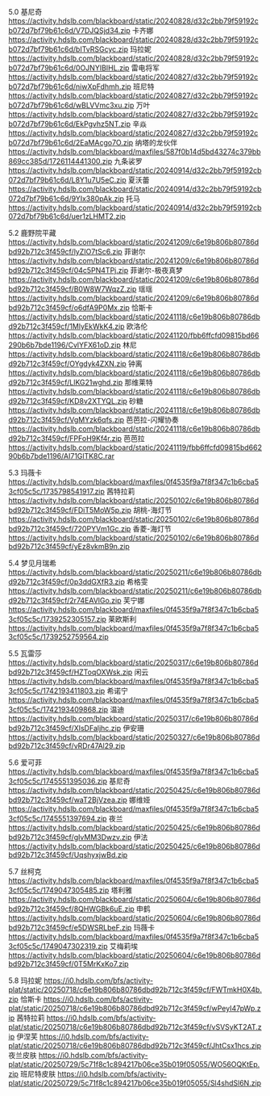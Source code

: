 5.0
基尼奇 https://activity.hdslb.com/blackboard/static/20240828/d32c2bb79f59192cb072d7bf79b61c6d/V7DJQSjd34.zip
卡齐娜 https://activity.hdslb.com/blackboard/static/20240828/d32c2bb79f59192cb072d7bf79b61c6d/bITvRSGcyc.zip
玛拉妮 https://activity.hdslb.com/blackboard/static/20240828/d32c2bb79f59192cb072d7bf79b61c6d/0OJNYIBIHL.zip
雷电将军 https://activity.hdslb.com/blackboard/static/20240827/d32c2bb79f59192cb072d7bf79b61c6d/niwXpFdhmh.zip
班尼特 https://activity.hdslb.com/blackboard/static/20240827/d32c2bb79f59192cb072d7bf79b61c6d/wBLVVmc3xu.zip
万叶 https://activity.hdslb.com/blackboard/static/20240827/d32c2bb79f59192cb072d7bf79b61c6d/EkPgvhz5NT.zip
辛焱 https://activity.hdslb.com/blackboard/static/20240827/d32c2bb79f59192cb072d7bf79b61c6d/2EaMAcgo7O.zip
纳塔的龙伙伴 https://activity.hdslb.com/blackboard/maxfiles/587f0b14d5bd43274c379bb869cc385d/1726114441300.zip
九条裟罗 https://activity.hdslb.com/blackboard/static/20240914/d32c2bb79f59192cb072d7bf79b61c6d/L8Y1u7U5eC.zip
夏沃蕾 https://activity.hdslb.com/blackboard/static/20240914/d32c2bb79f59192cb072d7bf79b61c6d/9YIx380pAk.zip
托马 https://activity.hdslb.com/blackboard/static/20240914/d32c2bb79f59192cb072d7bf79b61c6d/uer1zLHMT2.zip

5.2
鹿野院平藏 https://activity.hdslb.com/blackboard/static/20241209/c6e19b806b80786dbd92b712c3f459cf/lyZIO7tSc6.zip
菲谢尔 https://activity.hdslb.com/blackboard/static/20241209/c6e19b806b80786dbd92b712c3f459cf/04c5PN4TPj.zip
菲谢尔-极夜真梦 https://activity.hdslb.com/blackboard/static/20241209/c6e19b806b80786dbd92b712c3f459cf/B0W8W7WqzZ.zip
瑶瑶 https://activity.hdslb.com/blackboard/static/20241209/c6e19b806b80786dbd92b712c3f459cf/o6dfA9P0Mx.zip
恰斯卡 https://activity.hdslb.com/blackboard/static/20241118/c6e19b806b80786dbd92b712c3f459cf/1MlyEkWkK4.zip
欧洛伦 https://activity.hdslb.com/blackboard/static/20241120/fbb6ffcfd09815bd66290b6b7bde1196/CvlYFX61oD.zip
林尼 https://activity.hdslb.com/blackboard/static/20241118/c6e19b806b80786dbd92b712c3f459cf/OYgdyk4ZXN.zip
钟离 https://activity.hdslb.com/blackboard/static/20241118/c6e19b806b80786dbd92b712c3f459cf/LlKG21wghd.zip
那维莱特 https://activity.hdslb.com/blackboard/static/20241118/c6e19b806b80786dbd92b712c3f459cf/KD8v2XTYQL.zip
砂糖 https://activity.hdslb.com/blackboard/static/20241118/c6e19b806b80786dbd92b712c3f459cf/VgMYzk6qfs.zip
芭芭拉-闪耀协奏 https://activity.hdslb.com/blackboard/static/20241118/c6e19b806b80786dbd92b712c3f459cf/FPFoH9Kf4r.zip
芭芭拉 https://activity.hdslb.com/blackboard/static/20241119/fbb6ffcfd09815bd66290b6b7bde1196/AI71GlTK8C.rar

5.3
玛薇卡 https://activity.hdslb.com/blackboard/maxfiles/0f4535f9a7f8f347c1b6cba53cf05c5c/1735798541917.zip
茜特拉莉 https://activity.hdslb.com/blackboard/static/20250102/c6e19b806b80786dbd92b712c3f459cf/FDiT5MoW5p.zip
胡桃-海灯节 https://activity.hdslb.com/blackboard/static/20250102/c6e19b806b80786dbd92b712c3f459cf/720PYVm1Gc.zip
香菱-海灯节 https://activity.hdslb.com/blackboard/static/20250102/c6e19b806b80786dbd92b712c3f459cf/yEz8vkmB9n.zip

5.4
梦见月瑞希 https://activity.hdslb.com/blackboard/static/20250211/c6e19b806b80786dbd92b712c3f459cf/0p3ddGXfR3.zip
希格雯 https://activity.hdslb.com/blackboard/static/20250211/c6e19b806b80786dbd92b712c3f459cf/2r74EAVlGo.zip
芙宁娜 https://activity.hdslb.com/blackboard/maxfiles/0f4535f9a7f8f347c1b6cba53cf05c5c/1739252305157.zip
莱欧斯利 https://activity.hdslb.com/blackboard/maxfiles/0f4535f9a7f8f347c1b6cba53cf05c5c/1739252759564.zip

5.5
瓦雷莎 https://activity.hdslb.com/blackboard/static/20250317/c6e19b806b80786dbd92b712c3f459cf/HZToqOXWsk.zip
闲云 https://activity.hdslb.com/blackboard/maxfiles/0f4535f9a7f8f347c1b6cba53cf05c5c/1742193411803.zip
希诺宁 https://activity.hdslb.com/blackboard/maxfiles/0f4535f9a7f8f347c1b6cba53cf05c5c/1742193409868.zip
温迪 https://activity.hdslb.com/blackboard/static/20250317/c6e19b806b80786dbd92b712c3f459cf/XIsDFaljhc.zip
伊安珊 https://activity.hdslb.com/blackboard/static/20250327/c6e19b806b80786dbd92b712c3f459cf/vRDr47Al29.zip

5.6
爱可菲 https://activity.hdslb.com/blackboard/maxfiles/0f4535f9a7f8f347c1b6cba53cf05c5c/1745551395036.zip
基尼奇 https://activity.hdslb.com/blackboard/static/20250425/c6e19b806b80786dbd92b712c3f459cf/waT2BjVzea.zip
娜维娅 https://activity.hdslb.com/blackboard/maxfiles/0f4535f9a7f8f347c1b6cba53cf05c5c/1745551397694.zip
夜兰 https://activity.hdslb.com/blackboard/static/20250425/c6e19b806b80786dbd92b712c3f459cf/gIvMM3Dwzv.zip
伊法 https://activity.hdslb.com/blackboard/static/20250425/c6e19b806b80786dbd92b712c3f459cf/UqshyxjwBd.zip

5.7
丝柯克 https://activity.hdslb.com/blackboard/maxfiles/0f4535f9a7f8f347c1b6cba53cf05c5c/1749047305485.zip
塔利雅 https://activity.hdslb.com/blackboard/static/20250604/c6e19b806b80786dbd92b712c3f459cf/8QHWGBk6uE.zip
申鹤 https://activity.hdslb.com/blackboard/static/20250604/c6e19b806b80786dbd92b712c3f459cf/e5DWSRLbeF.zip
玛薇卡 https://activity.hdslb.com/blackboard/maxfiles/0f4535f9a7f8f347c1b6cba53cf05c5c/1749047302319.zip
艾梅莉埃 https://activity.hdslb.com/blackboard/static/20250604/c6e19b806b80786dbd92b712c3f459cf/0T5MrKxKo7.zip

5.8
玛拉妮 https://i0.hdslb.com/bfs/activity-plat/static/20250718/c6e19b806b80786dbd92b712c3f459cf/FWTmkH0X4b.zip
恰斯卡 https://i0.hdslb.com/bfs/activity-plat/static/20250718/c6e19b806b80786dbd92b712c3f459cf/wPeyI47pWp.zip
茜特拉莉 https://i0.hdslb.com/bfs/activity-plat/static/20250718/c6e19b806b80786dbd92b712c3f459cf/vSVSyKT2AT.zip
伊涅芙 https://i0.hdslb.com/bfs/activity-plat/static/20250718/c6e19b806b80786dbd92b712c3f459cf/JhtCsx1hcs.zip
夜兰皮肤 https://i0.hdslb.com/bfs/activity-plat/static/20250729/5c71f8c1c894217b06ce35b019f05055/WO56OQKtEp.zip
班尼特皮肤 https://i0.hdslb.com/bfs/activity-plat/static/20250729/5c71f8c1c894217b06ce35b019f05055/Sl4shdSl6N.zip